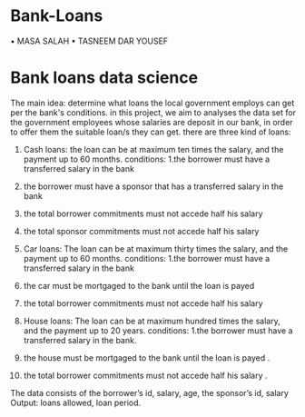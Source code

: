 # Bank-Loans
•	MASA SALAH 
•	TASNEEM DAR YOUSEF 


# Bank loans data science

The main idea: determine what loans the local government employs can get per the bank's conditions.
in this project, we aim to analyses the data set for the government employees whose salaries are deposit in our bank, in order to offer them the suitable loan/s they can get.
there are three kind of loans:
1. Cash loans:
the loan can be at maximum ten times the salary, and the payment up to 60 months.
conditions:
1.the borrower must have a transferred salary in the bank
2. the borrower must have a sponsor that has a transferred salary in the bank
3. the total borrower commitments must not accede half his salary 
4. the total sponsor commitments must not accede half his salary 

2. Car loans:
The loan can be at maximum thirty times the salary, and the payment up to 60 months.
conditions:
1.the borrower must have a transferred salary in the bank
2. the car must be mortgaged to the bank until the loan is payed 
3. the total borrower commitments must not accede half his salary 




3. House loans:
The loan can be at maximum hundred times the salary, and the payment up to 20 years.
conditions:
1.the borrower must have a transferred salary in the bank.
2. the house must be mortgaged to the bank until the loan is payed .
3. the total borrower commitments must not accede half his salary .

The data consists of the borrower’s id, salary, age, the sponsor’s id, salary
Output: loans allowed, loan period.







